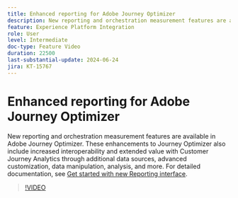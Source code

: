 ```yaml
---
title: Enhanced reporting for Adobe Journey Optimizer
description: New reporting and orchestration measurement features are available in Adobe Journey Optimizer. These enhancements to Journey Optimizer also include increased interoperability and extended value with Customer Journey Analytics through additional data sources, advanced customization, data manipulation, analysis, and more.
feature: Experience Platform Integration
role: User
level: Intermediate
doc-type: Feature Video
duration: 22500
last-substantial-update: 2024-06-24
jira: KT-15767
---
```


# Enhanced reporting for Adobe Journey Optimizer

New reporting and orchestration measurement features are available in Adobe Journey Optimizer. These enhancements to Journey Optimizer also include increased interoperability and extended value with Customer Journey Analytics through additional data sources, advanced customization, data manipulation, analysis, and more. For detailed documentation, see [Get started with new Reporting interface](https://experienceleague.adobe.com/en/docs/journey-optimizer/using/channel-report/report-gs-cja).

>[!VIDEO](https://video.tv.adobe.com/v/3430413/?learn=on)

